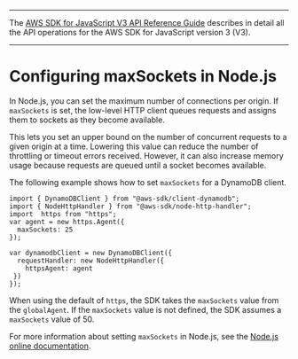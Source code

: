 --------

 The [AWS SDK for JavaScript V3 API Reference Guide](https://docs.aws.amazon.com/AWSJavaScriptSDK/v3/latest/index.html) describes in detail all the API operations for the AWS SDK for JavaScript version 3 \(V3\)\. 

--------

# Configuring maxSockets in Node\.js<a name="node-configuring-maxsockets"></a>

In Node\.js, you can set the maximum number of connections per origin\. If ` maxSockets` is set, the low\-level HTTP client queues requests and assigns them to sockets as they become available\.

This lets you set an upper bound on the number of concurrent requests to a given origin at a time\. Lowering this value can reduce the number of throttling or timeout errors received\. However, it can also increase memory usage because requests are queued until a socket becomes available\.

The following example shows how to set `maxSockets` for a DynamoDB client\.

```
import { DynamoDBClient } from "@aws-sdk/client-dynamodb";
import { NodeHttpHandler } from "@aws-sdk/node-http-handler";
import  https from "https";    
var agent = new https.Agent({
  maxSockets: 25
});

var dynamodbClient = new DynamoDBClient({
  requestHandler: new NodeHttpHandler({
    httpsAgent: agent
 })
});
```

When using the default of `https`, the SDK takes the `maxSockets` value from the `globalAgent`\. If the `maxSockets` value is not defined, the SDK assumes a `maxSockets` value of 50\.

For more information about setting `maxSockets` in Node\.js, see the [Node\.js online documentation](https://nodejs.org/dist/latest-v4.x/docs/api/http.html#http_agent_maxsockets)\.